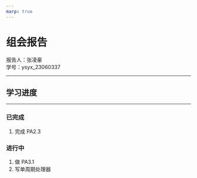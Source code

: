 ```yaml
---
marp: true
---
```

  
# 组会报告  
  
报告人：张凌豪  
学号：ysyx_23060337  

---  

## 学习进度  

---  

### 已完成  

1. 完成 PA2.3  

### 进行中  

1. 做 PA3.1  
2. 写单周期处理器  

